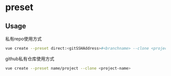 # preset

## Usage

私有repo使用方式
```bash
vue create --preset direct:<gitSSHAddress>#<branchname> --clone <project-name>
```
github私有仓库使用方式
```bash
vue create --preset name/project --clone <project-name>
```